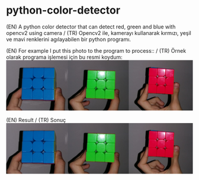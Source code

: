 # python-color-detector
(EN) A python color detector that can detect red, green and blue with opencv2 using camera / (TR) Opencv2 ile, kamerayı kullanarak  kırmızı, yeşil ve mavi renklerini agılayabilen bir python programı.

(EN) For example I put this photo to the program to process:: / (TR) Örnek olarak programa işlemesi için bu resmi koydum:
![alt text](https://github.com/SukruGokk/python-color-detector/blob/master/mixed.jpg)

(EN) Result / (TR) Sonuç
![alt text](https://github.com/SukruGokk/python-color-detector/blob/master/mixed.jpg)
